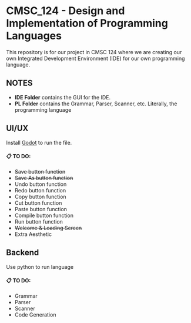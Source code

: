 # CMSC_124 - Design and Implementation of Programming Languages
This repository is for our project in CMSC 124 where we are creating our own Integrated Development Environment (IDE) for our own programming language.

## NOTES
- **IDE Folder** contains the GUI for the IDE.
- **PL Folder** contains the Grammar, Parser, Scanner, etc. Literally, the programming language

## UI/UX
Install [Godot](https://godotengine.org/download/windows/) to run the file.

#### 📋 TO DO:
- ~~Save button function~~
- ~~Save As button function~~
- Undo button function
- Redo button function
- Copy button function
- Cut  button function
- Paste button function
- Compile button function
- Run button function
- ~~Welcome & Loading Screen~~
- Extra Aesthetic

## Backend
Use python to run language

#### 📋 TO DO:
- Grammar
- Parser
- Scanner
- Code Generation




